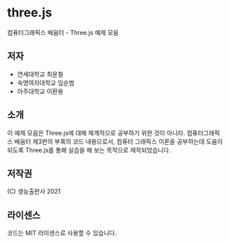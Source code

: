 # three.js
컴퓨터그래픽스 배움터 - Three.js 예제 모음

## 저자 

* 연세대학교 최윤철
* 숙명여자대학교 임순범
* 아주대학교 이환용

## 소개
이 예제 모음은 Three.js에 대해 체계적으로 공부하기 위한 것이 아니라. 
컴퓨터그래픽스 배움터 제3판의 부록의 코드 내용으로서, 컴퓨터 그래픽스 이론을 공부하는데 
도움이 되도록 Three.js를 통해 실습을 해 보는 목적으로 제작되었습니다. 

## 저작권 
(C) 생능출판사 2021

## 라이센스 
코드는 MIT 라이센스로 사용할 수 있습니다. 
